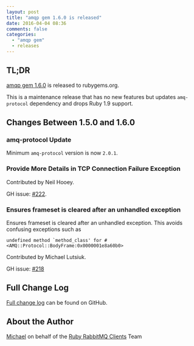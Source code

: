 ```yaml
---
layout: post
title: "amqp gem 1.6.0 is released"
date: 2016-04-04 08:36
comments: false
categories:
  - "amqp gem"
  - releases
---
```


## TL;DR

[amqp gem 1.6.0](https://rubygems.org/gems/amqp/versions/1.6.0) is released to rubygems.org.

This is a maintenance release that has no new features but updates
`amq-protocol` dependency and drops Ruby 1.9 support.


## Changes Between 1.5.0 and 1.6.0

### amq-protocol Update

Minimum `amq-protocol` version is now `2.0.1`.

### Provide More Details in TCP Connection Failure Exception

Contributed by Neil Hooey.

GH issue: [#222](https://github.com/ruby-amqp/amqp/issues/222).


### Ensures frameset is cleared after an unhandled exception

Ensures frameset is cleared after an unhandled exception.
This avoids confusing exceptions such as

```
undefined method `method_class' for #<AMQ::Protocol::BodyFrame:0x0000001e8a60b0>
```

Contributed by Michael Lutsiuk.

GH issue: [#218](https://github.com/ruby-amqp/amqp/issues/218)




## Full Change Log

[Full change log](https://github.com/ruby-amqp/amqp/blob/1.6.x-stable/ChangeLog.md) can be found on GitHub.



## About the Author

[Michael](http://twitter.com/michaelklishin) on behalf of the [Ruby RabbitMQ Clients](http://github.com/ruby-amqp) Team
